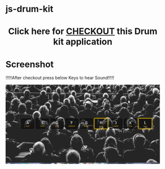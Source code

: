 # js-drum-kit

<h1 align="center">Click here for <a  href="https://mp-214.github.io/js-drum-kit/" align="center">CHECKOUT</a> this Drum kit application</h1>

# Screenshot
!!!!!After checkout press below Keys to hear Sound!!!!!

![](Capture.PNG)
